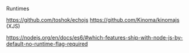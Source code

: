 Runtimes

https://github.com/toshok/echojs
https://github.com/Kinoma/kinomajs (XJS)

https://nodejs.org/en/docs/es6/#which-features-ship-with-node-js-by-default-no-runtime-flag-required
